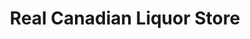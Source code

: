 ---
title: "Real Canadian Liquor Store"
url: /medicine-hat/real-canadian-liquor-store/
shop: Spirituosen
---